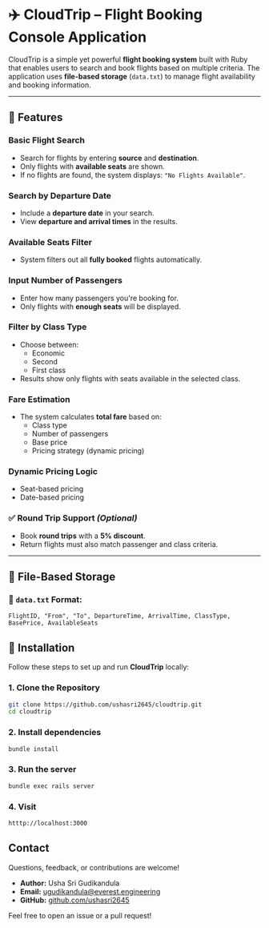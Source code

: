 # ✈️ CloudTrip – Flight Booking Console Application

CloudTrip is a simple yet powerful **flight booking system** built with Ruby that enables users to search and book flights based on multiple criteria. The application uses **file-based storage** (`data.txt`) to manage flight availability and booking information.

---

## 📌 Features

### Basic Flight Search
- Search for flights by entering **source** and **destination**.
- Only flights with **available seats** are shown.
- If no flights are found, the system displays: `"No Flights Available"`.

### Search by Departure Date
- Include a **departure date** in your search.
- View **departure and arrival times** in the results.

### Available Seats Filter
- System filters out all **fully booked** flights automatically.

### Input Number of Passengers
- Enter how many passengers you're booking for.
- Only flights with **enough seats** will be displayed.

### Filter by Class Type
- Choose between:
  - Economic
  - Second
  - First class
- Results show only flights with seats available in the selected class.

### Fare Estimation
- The system calculates **total fare** based on:
  - Class type
  - Number of passengers
  - Base price
  - Pricing strategy (dynamic pricing)

### Dynamic Pricing Logic
- Seat-based pricing
- Date-based pricing

### ✅ Round Trip Support *(Optional)*
- Book **round trips** with a **5% discount**.
- Return flights must also match passenger and class criteria.

---

## 📁 File-Based Storage

### 📄 `data.txt` Format:
```text
FlightID, "From", "To", DepartureTime, ArrivalTime, ClassType, BasePrice, AvailableSeats
```

## 🚀 Installation

Follow these steps to set up and run **CloudTrip** locally:

### 1. Clone the Repository

```bash
git clone https://github.com/ushasri2645/cloudtrip.git
cd cloudtrip
```

### 2. Install dependencies 
```bash
bundle install
```

### 3. Run the server
```bash
bundle exec rails server
```

### 4. Visit 
```bash
htttp://localhost:3000
```

## Contact

Questions, feedback, or contributions are welcome!

- **Author:** Usha Sri Gudikandula
- **Email:** ugudikandula@everest.engineering
- **GitHub:** [github.com/ushasri2645](https://github.com/ushasri2645)

Feel free to open an issue or a pull request!

